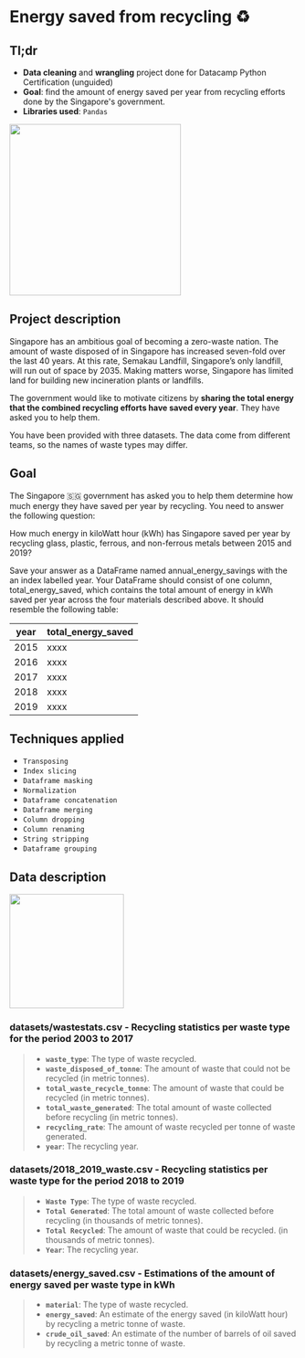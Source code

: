 # Energy saved from recycling ♻️

## Tl;dr
- **Data cleaning** and **wrangling** project done for Datacamp Python Certification (unguided)
- **Goal**: find the amount of energy saved per year from recycling efforts done by the Singapore's government.
- **Libraries used**: `Pandas`

<img src="https://image.freepik.com/vector-gratis/especialista-planta-reciclaje-plastico-materia-prima-papelera-reciclaje-mecanico-reciclaje-plasticos-concepto-reutilizacion-materiales-desecho-ilustracion-aislada-bluevector-coral-rosado_335657-1397.jpg" width=300>

## Project description

Singapore has an ambitious goal of becoming a zero-waste nation. The amount of waste disposed of in Singapore has increased seven-fold over the last 40 years. At this rate, Semakau Landfill, Singapore’s only landfill, will run out of space by 2035. Making matters worse, Singapore has limited land for building new incineration plants or landfills.

The government would like to motivate citizens by **sharing the total energy that the combined recycling efforts have saved every year**. They have asked you to help them.

You have been provided with three datasets. The data come from different teams, so the names of waste types may differ.

## Goal

The Singapore 🇸🇬 government has asked you to help them determine how much energy they have saved per year by recycling. You need to answer the following question:

How much energy in kiloWatt hour (kWh) has Singapore saved per year by recycling glass, plastic, ferrous, and non-ferrous metals between 2015 and 2019?

Save your answer as a DataFrame named annual_energy_savings with the an index labelled year. Your DataFrame should consist of one column, total_energy_saved, which contains the total amount of energy in kWh saved per year across the four materials described above. It should resemble the following table:

year |	total_energy_saved
| ------ | ----------- |
2015 |	xxxx
2016 |	xxxx
2017 |	xxxx
2018 |	xxxx
2019 |	xxxx

## Techniques applied
- `Transposing`
- `Index slicing`
- `Dataframe masking`
- `Normalization`
- `Dataframe concatenation`
- `Dataframe merging`
- `Column dropping`
- `Column renaming`
- `String stripping`
- `Dataframe grouping`

## Data description

<img src="https://image.freepik.com/vector-gratis/investigacion-datos-estadisticos-indicadores-desempeno-empresa-retorno-inversion-razon-porcentual-fluctuacion-indices-cambio-significativo_335657-2552.jpg" width=200>

### datasets/wastestats.csv - Recycling statistics per waste type for the period 2003 to 2017
> - **`waste_type`**: The type of waste recycled.
> - **`waste_disposed_of_tonne`**: The amount of waste that could not be recycled (in metric tonnes).
> - **`total_waste_recycle_tonne`**: The amount of waste that could be recycled (in metric tonnes).
> - **`total_waste_generated`**: The total amount of waste collected before recycling (in metric tonnes).
> - **`recycling_rate`**: The amount of waste recycled per tonne of waste generated.
> - **`year`**: The recycling year.

### datasets/2018_2019_waste.csv - Recycling statistics per waste type for the period 2018 to 2019
> - **`Waste Type`**: The type of waste recycled.
> - **`Total Generated`**: The total amount of waste collected before recycling (in thousands of metric tonnes).
> - **`Total Recycled`**: The amount of waste that could be recycled. (in thousands of metric tonnes).
> - **`Year`**: The recycling year.

### datasets/energy_saved.csv - Estimations of the amount of energy saved per waste type in kWh
> - **`material`**: The type of waste recycled.
> - **`energy_saved`**: An estimate of the energy saved (in kiloWatt hour) by recycling a metric tonne of waste.
> - **`crude_oil_saved`**: An estimate of the number of barrels of oil saved by recycling a metric tonne of waste.
